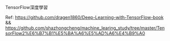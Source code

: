 TensorFlow深度學習

Ref: https://github.com/dragen1860/Deep-Learning-with-TensorFlow-book &&
https://github.com/shazhongcheng/machine_learing_study/tree/master/TensorFlow2%E6%B7%B1%E5%BA%A6%E5%AD%A6%E4%B9%A0
